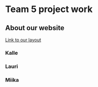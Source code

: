# Team 5 project work
 
## About our website

[Link to our layout](http://figma.com)

### Kalle

### Lauri

### Miika